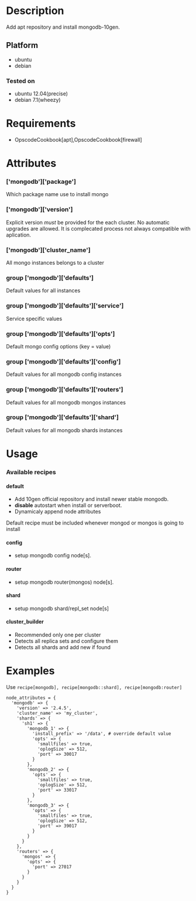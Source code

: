 Description
===========

Add apt repository and install mongodb-10gen. 

## Platform

* ubuntu
* debian

### Tested on

* ubuntu 12.04(precise)
* debian 7.1(wheezy)

Requirements
============

- OpscodeCookbook[apt],OpscodeCookbook[firewall]


Attributes
==========

### ['mongodb']['package']

Which package name use to install mongo

### ['mongodb']['version']

Explicit version *must* be provided for the each cluster. No automatic upgrades are allowed. It is complecated process not always compatible with aplication. 

### ['mongodb']['cluster_name']

All mongo instances belongs to a cluster

### group ['mongodb']['defaults']

Default values for all instances

### group ['mongodb']['defaults']['service']

Service specific values

### group ['mongodb']['defaults']['opts']

Default mongo config options (key = value)

### group ['mongodb']['defaults']['config']

Default values for all mongodb config instances

### group ['mongodb']['defaults']['routers']

Default values for all mongodb mongos instances

### group ['mongodb']['defaults']['shard']

Default values for all mongodb shards instances


Usage
=====

### Available recipes

#### default

- Add 10gen official repository and install newer stable mongodb.
- **disable** autostart when install or serverboot.
- Dynamicaly append node attributes

Default recipe must be included whenever mongod or mongos is going to install

#### config

- setup mongodb config node[s].

#### router

- setup mongodb router(mongos) node[s].

#### shard

- setup mongodb shard/repl_set node[s]

#### cluster_builder

- Recommended only one per cluster
- Detects all replica sets and configure them
- Detects all shards and add new if found

Examples
========

Use `recipe[mongodb], recipe[mongodb::shard], recipe[mongodb:router]`


	node_attributes = {
	  'mongodb' => {
	    'version' => '2.4.5',
	    'cluster_name' => 'my_cluster',
	    'shards' => {
	      'sh1' => {
	        'mongodb_1' => {
	          'install_prefix' => '/data', # override default value
	          'opts' => {
	            'smallfiles' => true,
	            'oplogSize' => 512,
	            'port' => 30017
	          }
	        },
	        'mongodb_2' => {
	          'opts' => {
	            'smallfiles' => true,
	            'oplogSize' => 512,
	            'port' => 33017
	          }
	        },
	        'mongodb_3' => {
	          'opts' => {
	            'smallfiles' => true,
	            'oplogSize' => 512,
	            'port' => 39017
	          }
	        }
	      }
	    },
	    'routers' => {
	      'mongos' => {
	        'opts' => {
	          'port' => 27017
	        }
	      }
	    }
	  }
	} 




